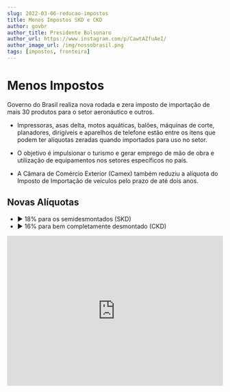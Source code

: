 ```yaml
---
slug: 2022-03-06-reducao-impostos
title: Menos Impostos SKD e CKD
author: govbr
author_title: Presidente Bolsonaro
author_url: https://www.instagram.com/p/CawtAZfuAeI/
author_image_url: /img/nossobrasil.png
tags: [impostos, fronteira]
---
```

# Menos Impostos

Governo do Brasil realiza nova rodada e zera imposto de importação de mais 30 produtos para o setor aeronáutico e outros.

<!--truncate-->

- Impressoras, asas delta, motos aquáticas, balões, máquinas de corte, planadores, dirigíveis e aparelhos de telefone estão entre os itens que podem ter alíquotas zeradas quando importados para uso no setor.

- O objetivo é impulsionar o turismo e gerar emprego de mão de obra e utilização de equipamentos nos setores específicos no país.

- A Câmara de Comércio Exterior (Camex) também reduziu a alíquota do Imposto de Importação de veículos pelo prazo de até dois anos.

## Novas Alíquotas

 - ▶️ 18% para os semidesmontados (SKD)
 - ▶️ 16% para bem completamente desmontado (CKD)

<div className="video-container">
    <iframe
        width="100%"
        height="350"
        src="https://www.youtube.com/embed/n9f82hnk4kg"
        title="Pátria Amada Brasil"
        frameBorder="0"
        allow="accelerometer; autoplay; clipboard-write; encrypted-media; gyroscope; picture-in-picture"
        allowFullScreen
    />
</div>

## Fonte

 - [Governo Federal zera imposto de importação sobre jet-skis, balões e dirigíveis](https://www.gov.br/turismo/pt-br/assuntos/noticias/governo-federal-zera-imposto-de-importacao-sobre-jet-skis-baloes-e-dirigiveis)

Saiba mais sobre [impostos e tarifas reduzidas](/docs/tributos-reduzidos) desde o início do [@governodobrasil](/docs/govbr).

## Links

 - [Presidente Bolsonaro](https://www.instagram.com/p/CawtAZfuAeI/)
 - [Telegram](https://t.me/jairbolsonarobrasil).

## Tributos Reduzidos

 - [Lista de Tributos Reduzidos no Governo](/docs/tributos-reduzidos)

## Mais Informações 

 - [@ministeriodaeconomia](/docs/economia/links)
 - [@mturismo](/docs/turismo/links)

## Acompanhe as Redes 

 - [@secomvc](https://www.instagram.com/secomvc/)
 - [Gilson Machado](https://www.instagram.com/gilsonmachadoneto/)
 - [SEPEC](https://www.instagram.com/economiasepec/)
